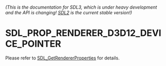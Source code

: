 ###### (This is the documentation for SDL3, which is under heavy development and the API is changing! [SDL2](https://wiki.libsdl.org/SDL2/) is the current stable version!)
# SDL_PROP_RENDERER_D3D12_DEVICE_POINTER

Please refer to [SDL_GetRendererProperties](SDL_GetRendererProperties) for details.

